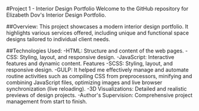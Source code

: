 #Project 1 - Interior Design Portfolio
Welcome to the GitHub repository for Elizabeth Dov's Interior Design Portfolio. 

##Overview:
This project showcases a modern interior design portfolio. It highlights various services offered, including unique and functional space designs tailored to individual client needs.

##Technologies Used:
-HTML: Structure and content of the web pages.
-CSS: Styling, layout, and responsive design.
-JavaScript: Interactive features and dynamic content. Features
-SCSS: Styling, layout, and responsive design.
-GULP: It helped me effectively manage and automate routine activities such as compiling CSS from preprocessors, 
minifying and combining JavaScript files, optimizing images and live browser synchronization (live reloading).
-3D Visualizations: Detailed and realistic previews of design projects.
-Author's Supervision: Comprehensive project management from start to finish.



